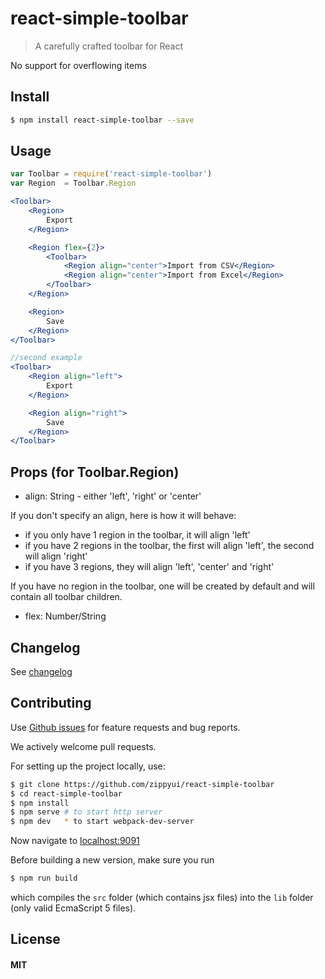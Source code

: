 # react-simple-toolbar

> A carefully crafted toolbar for React

No support for overflowing items

## Install

```sh
$ npm install react-simple-toolbar --save
```

## Usage

```jsx
var Toolbar = require('react-simple-toolbar')
var Region  = Toolbar.Region

<Toolbar>
    <Region>
        Export
    </Region>

    <Region flex={2}>
        <Toolbar>
            <Region align="center">Import from CSV</Region>
            <Region align="center">Import from Excel</Region>
        </Toolbar>
    </Region>

    <Region>
        Save
    </Region>
</Toolbar>

//second example
<Toolbar>
    <Region align="left">
        Export
    </Region>

    <Region align="right">
        Save
    </Region>
</Toolbar>
```

## Props (for Toolbar.Region)

 * align: String - either 'left', 'right' or 'center'

 If you don't specify an align, here is how it will behave:
  * if you only have 1 region in the toolbar, it will align 'left'
  * if you have 2 regions in the toolbar, the first will align 'left', the second will align 'right'
  * if you have 3 regions, they will align 'left', 'center' and 'right'

 If you have no region in the toolbar, one will be created by default and will contain all toolbar children.

 * flex: Number/String

 ## Changelog

 See [changelog](./CHANGELOG.md)

 ## Contributing

 Use [Github issues](https://github.com/zippyui/react-simple-toolbar/issues) for feature requests and bug reports.

 We actively welcome pull requests.

 For setting up the project locally, use:

 ```sh
 $ git clone https://github.com/zippyui/react-simple-toolbar
 $ cd react-simple-toolbar
 $ npm install
 $ npm serve # to start http server
 $ npm dev   * to start webpack-dev-server
 ```

 Now navigate to [localhost:9091](http://localhost:9091/)

 Before building a new version, make sure you run

 ```sh
 $ npm run build
 ```
 which compiles the `src` folder (which contains jsx files) into the `lib` folder (only valid EcmaScript 5 files).

 ## License

 #### MIT